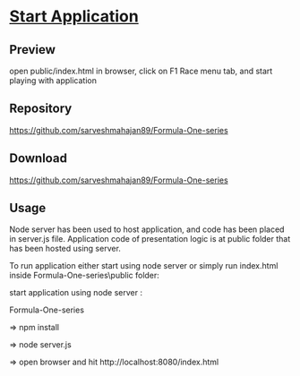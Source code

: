 # [Start Application](index.html/)


## Preview

open public/index.html in browser, click on F1 Race menu tab, and start playing with application

## Repository

https://github.com/sarveshmahajan89/Formula-One-series

## Download
https://github.com/sarveshmahajan89/Formula-One-series

## Usage

Node server has been used to host application, and code has been placed in server.js file.
Application code of presentation logic is at public folder that has been hosted using server.

To run application either start using node server or simply run index.html inside Formula-One-series\public folder:

start application using node server :

Formula-One-series

=> npm install

=> node server.js

=> open browser and hit http://localhost:8080/index.html


